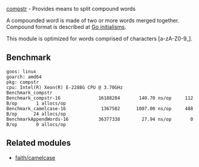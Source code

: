 [compstr](https://pkg.go.dev/github.com/gregoryv/compstr) - Provides means to split compound words

A compounded word is made of two or more words merged together.
Compound format is described at [Go initialisms](
https://github.com/golang/go/wiki/CodeReviewComments#initialisms
).

This module is optimized for words comprised of characters
[a-zA-Z0-9_].

## Benchmark

    goos: linux
    goarch: amd64
    pkg: compstr
    cpu: Intel(R) Xeon(R) E-2288G CPU @ 3.70GHz
    Benchmark_compstr
    Benchmark_compstr-16              16188284       140.70 ns/op     112 B/op       1 allocs/op
    Benchmark_camelcase-16             1367502      1007.00 ns/op     488 B/op      24 allocs/op
    BenchmarkAppendWords-16           36377338        27.94 ns/op       0 B/op       0 allocs/op


## Related modules

- [faith/camelcase](https://pkg.go.dev/github.com/fatih/camelcase)

